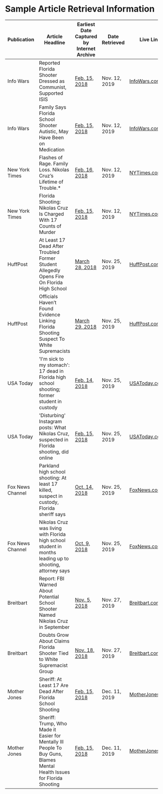 # Sample Article Retrieval Information

| Publication | Article Headline | Earliest Date Captured by Internet Archive | Date Retrieved | Live Link|
|-------------|------------------|--------------------------------------------|----------------|----------|
| Info Wars | Reported Florida Shooter Dressed as Communist, Supported ISIS | [Feb. 15, 2018](https://web.archive.org/web/20180215003538/https://www.infowars.com/report-florida-shooter-inspired-by-isis-allahu-akbar/) | Nov. 12, 2019 | [InfoWars.com](https://www.infowars.com/report-florida-shooter-inspired-by-isis-allahu-akbar/) | 
| Info Wars | Family Says Florida School Shooter Autistic, May Have Been on Medication | [Feb. 15, 2018](https://web.archive.org/web/20180215213937/https://www.infowars.com/family-says-shooter-autistic-may-have-been-on-medication/)  | Nov. 12, 2019 | [InfoWars.com](https://www.infowars.com/family-says-shooter-autistic-may-have-been-on-medication/) | 
| New York Times | Flashes of Rage. Family Loss. Nikolas Cruz’s Lifetime of Trouble.* | [Feb. 16, 2018](https://web.archive.org/web/20180216024608/https://www.nytimes.com/2018/02/15/us/nikolas-cruz-florida-shooting.html)  | Nov. 12, 2019 | [NYTimes.com](https://www.nytimes.com/2018/02/15/us/nikolas-cruz-florida-shooting.html) | 
| New York Times | Florida Shooting: Nikolas Cruz Is Charged With 17 Counts of Murder | [Feb. 15, 2018](https://web.archive.org/web/20180215132817/https://www.nytimes.com/2018/02/15/us/florida-shooting.html)  | Nov. 12, 2019 | [NYTimes.com](https://www.nytimes.com/2018/02/15/us/florida-shooting.html) | 
| HuffPost | At Least 17 Dead After Troubled Former Student Allegedly Opens Fire On Florida High School | [March 28, 2018](https://web.archive.org/web/20190328122410/https://www.huffpost.com/entry/parkland-florida-school-shooting_n_5a849439e4b0774f31d19627) | Nov. 25, 2019 | [HuffPost.com](https://www.huffpost.com/entry/parkland-florida-school-shooting_n_5a849439e4b0774f31d19627) | 
| HuffPost | Officials Haven’t Found Evidence Linking Florida Shooting Suspect To White Supremacists | [March 29, 2018](https://web.archive.org/web/20190329003251/https://www.huffpost.com/entry/parkland-shooting-white-supremacist_n_5a85ca6ae4b0774f31d34100) | Nov. 25, 2019 | [HuffPost.com](https://www.huffpost.com/entry/parkland-shooting-white-supremacist_n_5a85ca6ae4b0774f31d34100) | 
| USA Today | 'I'm sick to my stomach': 17 dead in Florida high school shooting; former student in custody | [Feb. 14, 2018](https://web.archive.org/web/20190910092957/https://www.usatoday.com/story/news/2018/02/14/injuries-reported-after-shooting-florida-high-school/338217002/) | Nov. 25, 2019 | [USAToday.com](https://www.usatoday.com/story/news/2018/02/14/injuries-reported-after-shooting-florida-high-school/338217002/) | 
| USA Today | 'Disturbing' Instagram posts: What Nikolas Cruz, suspected in Florida shooting, did online | [Feb. 15, 2018](https://web.archive.org/web/20180215202439/https://www.usatoday.com/story/news/2018/02/15/nikolas-cruz-who-florida-shooting-suspect-social-media/340092002/) | Nov. 25, 2019 | [USAToday.com](https://www.usatoday.com/story/news/2018/02/15/nikolas-cruz-who-florida-shooting-suspect-social-media/340092002/) | 
| Fox News Channel | Parkland high school shooting: At least 17 killed, suspect in custody, Florida sheriff says | [Oct. 14, 2018](https://web.archive.org/web/20181014200948/https://www.foxnews.com/us/parkland-high-school-shooting-at-least-17-killed-suspect-in-custody-florida-sheriff-says) | Nov. 25, 2019 | [FoxNews.com](https://www.foxnews.com/us/parkland-high-school-shooting-at-least-17-killed-suspect-in-custody-florida-sheriff-says) | 
| Fox News Channel | Nikolas Cruz was living with Florida high school student in months leading up to shooting, attorney says | [Oct. 9, 2018](https://web.archive.org/web/20181009211247/https://www.foxnews.com/us/nikolas-cruz-was-living-with-florida-high-school-student-in-months-leading-up-to-shooting-attorney-says) | Nov. 25, 2019 | [FoxNews.com](https://www.foxnews.com/us/nikolas-cruz-was-living-with-florida-high-school-student-in-months-leading-up-to-shooting-attorney-says) | 
| Breitbart | Report: FBI Warned About Potential School Shooter Named Nikolas Cruz in September | [Nov. 5, 2018](https://web.archive.org/web/20181105213817/https://www.breitbart.com/politics/2018/02/15/report-fbi-warned-potential-school-shooter-named-nikolas-cruz-september/) | Nov. 27, 2019 | [Breitbart.com](https://www.breitbart.com/politics/2018/02/15/report-fbi-warned-potential-school-shooter-named-nikolas-cruz-september/) | 
| Breitbart | Doubts Grow About Claims Florida Shooter Tied to White Supremacist Group | [Nov. 18, 2018](https://web.archive.org/web/20181118132120/https://www.breitbart.com/politics/2018/02/15/doubts-grow-claims-florida-shooter-tied-white-supremacist-group/) | Nov. 27, 2019 | [Breitbart.com](https://www.breitbart.com/politics/2018/02/15/doubts-grow-claims-florida-shooter-tied-white-supremacist-group/) | 
| Mother Jones | Sheriff: At Least 17 Are Dead After Florida School Shooting | [Feb. 15, 2018](https://web.archive.org/web/20180215015407/https://www.motherjones.com/crime-justice/2018/02/parkland-florida-school-shooting/) | Dec. 11, 2019 | [MotherJones.com](https://www.motherjones.com/crime-justice/2018/02/parkland-florida-school-shooting/) | 
| Mother Jones | Sheriff: Trump, Who Made it Easier for Mentally Ill People To Buy Guns, Blames Mental Health Issues for Florida Shooting | [Feb. 15, 2018](https://web.archive.org/web/20180215161454/https://www.motherjones.com/politics/2018/02/trump-who-made-it-easier-for-mentally-ill-people-to-buy-guns-blames-mental-health-issues-for-florida-shooting/) | Dec. 11, 2019 | [MotherJones.com](https://www.motherjones.com/politics/2018/02/trump-who-made-it-easier-for-mentally-ill-people-to-buy-guns-blames-mental-health-issues-for-florida-shooting/) | 